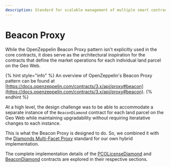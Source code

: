 ```yaml
---
description: Standard for scalable management of multiple smart contract instances
---
```


# Beacon Proxy

While the OpenZeppelin Beacon Proxy pattern isn't explicitly used in the core contracts, it does serve as the architectural inspiration for the contracts that define the market operations for each individual land parcel on the Geo Web.

{% hint style="info" %}
An overview of OpenZeppelin's Beacon Proxy pattern can be found at [https://docs.openzeppelin.com/contracts/3.x/api/proxy#beacon](https://docs.openzeppelin.com/contracts/3.x/api/proxy#beacon).
{% endhint %}

At a high level, the design challenge was to be able to accommodate a separate instance of the `BeaconDiamond` contract for each land parcel on the Geo Web while maintaining upgradability without requiring iteratative changes to each instance.&#x20;

This is what the Beacon Proxy is designed to do. So, we combined it with the [Diamonds Multi-Facet Proxy](diamonds-multi-facet-proxy-eip-2535.md) standard for our own hybrid implementation.

The complete implementation details of the [PCOLicenseDiamond](../pcolicensebeacon.sol.md) and [BeaconDiamond](../beacondiamond.sol.md) contracts are explored in their respective sections.&#x20;

